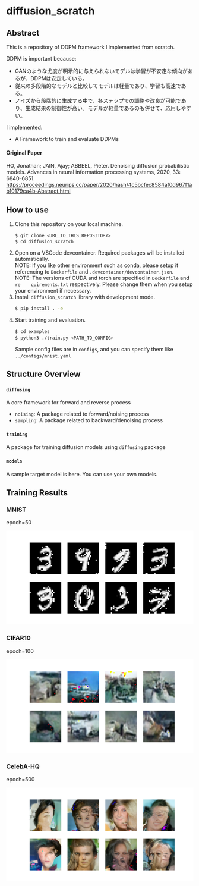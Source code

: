 # diffusion_scratch

## Abstract
This is a repository of DDPM framework I implemented from scratch.

DDPM is important because:
- GANのような尤度が明示的に与えられないモデルは学習が不安定な傾向があるが、DDPMは安定している。
- 従来の多段階的なモデルと比較してモデルは軽量であり、学習も高速である。
- ノイズから段階的に生成する中で、各ステップでの調整や改良が可能であり、生成結果の制御性が高い。モデルが軽量であるのも併せて、応用しやすい。
  
I implemented:
- A Framework to train and evaluate DDPMs

#### Original Paper
HO, Jonathan; JAIN, Ajay; ABBEEL, Pieter. Denoising diffusion probabilistic models. Advances in neural information processing systems, 2020, 33: 6840-6851.
https://proceedings.neurips.cc/paper/2020/hash/4c5bcfec8584af0d967f1ab10179ca4b-Abstract.html

## How to use
1. Clone this repository on your local machine.
    ```
    $ git clone <URL_TO_THIS_REPOSITORY>
    $ cd diffusion_scratch
    ```
2. Open on a VSCode devcontainer. Required packages will be installed automatically.
   </br> NOTE: If you like other environment such as conda, please setup it referencing to `Dockerfile` and `.devcontainer/devcontainer.json`. 
   </br> NOTE: The versions of CUDA and torch are specified in `Dockerfile` and `re    quirements.txt` respectively. Please change them when you setup your environment if necessary.
3. Install `diffusion_scratch` library with development mode.
    ```bash
    $ pip install . -e
    ```
4. Start training and evaluation.
    ```bash
    $ cd examples
    $ python3 ./train.py <PATH_TO_CONFIG>
    ```
    Sample config files are in `configs`, and you can specify them like
    `../configs/mnist.yaml`

## Structure Overview
#### `diffusing`
A core framework for forward and reverse process
- `noising`: A package related to forward/noising process
- `sampling`: A package related to backward/denoising process 
#### `training`
A package for training diffusion models using `diffusing` package
#### `models`
A sample target model is here. You can use your own models.

## Training Results
### MNIST
epoch=50

<img src="resources/mnist_epoch50.png">

### CIFAR10
epoch=100

<img src="resources/cifar_epoch100.png">

### CelebA-HQ
epoch=500

<img src="resources/celeba_500.png">
